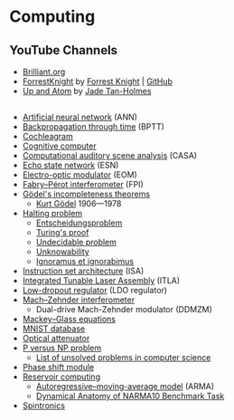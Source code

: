 # Computing
## YouTube Channels
* [Brilliant.org](https://www.youtube.com/c/BrilliantOrg)
* [ForrestKnight](https://www.youtube.com/@fknight/) by [Forrest Knight](https://www.linkedin.com/in/forrestpknight/) | [GitHub](https://github.com/ForrestKnight)
* [Up and Atom](https://www.youtube.com/@upandatom) by [Jade Tan-Holmes](https://www.linkedin.com/in/jade-tan-holmes-2b6846175/)
##
* [Artificial neural network](https://en.wikipedia.org/wiki/Artificial_neural_network) (ANN)
* [Backpropagation through time](https://en.wikipedia.org/wiki/Backpropagation_through_time) (BPTT)
* [Cochleagram](https://en.wiktionary.org/wiki/cochleagram)
* [Cognitive computer](https://en.wikipedia.org/wiki/Cognitive_computer)
* [Computational auditory scene analysis](https://en.wikipedia.org/wiki/Computational_auditory_scene_analysis) (CASA)
* [Echo state network](https://en.wikipedia.org/wiki/Echo_state_network) (ESN)
* [Electro-optic modulator](https://en.wikipedia.org/wiki/Electro-optic_modulator) (EOM)
* [Fabry–Pérot interferometer](https://en.wikipedia.org/wiki/Fabry%E2%80%93P%C3%A9rot_interferometer) (FPI)
* [Gödel's incompleteness theorems](https://en.wikipedia.org/wiki/G%C3%B6del%27s_incompleteness_theorems)
  * [Kurt Gödel](https://en.wikipedia.org/wiki/Kurt_G%C3%B6del) 1906&mdash;1978
* [Halting problem](https://en.wikipedia.org/wiki/Halting_problem)
  * [Entscheidungsproblem](https://en.wikipedia.org/wiki/Entscheidungsproblem)
  * [Turing's proof](https://en.wikipedia.org/wiki/Turing%27s_proof)
  * [Undecidable problem](https://en.wikipedia.org/wiki/Undecidable_problem)
  * [Unknowability](https://en.wikipedia.org/wiki/Unknowability)
  * [Ignoramus et ignorabimus](https://en.wikipedia.org/wiki/Ignoramus_et_ignorabimus)
* [Instruction set architecture](https://en.wikipedia.org/wiki/Instruction_set_architecture) (ISA)
* [Integrated Tunable Laser Assembly](https://de.wikipedia.org/wiki/Integrated_Tunable_Laser_Assembly) (ITLA)
* [Low-dropout regulator](https://en.wikipedia.org/wiki/Low-dropout_regulator) (LDO regulator)
* [Mach–Zehnder interferometer](https://en.wikipedia.org/wiki/Mach%E2%80%93Zehnder_interferometer)
  * Dual-drive Mach-Zehnder modulator (DDMZM)
* [Mackey–Glass equations](https://en.wikipedia.org/wiki/Mackey%E2%80%93Glass_equations)
* [MNIST database](https://en.wikipedia.org/wiki/MNIST_database)
* [Optical attenuator](https://en.wikipedia.org/wiki/Optical_attenuator)
* [P versus NP problem](https://en.wikipedia.org/wiki/P_versus_NP_problem)
  * [List of unsolved problems in computer science](https://en.wikipedia.org/wiki/List_of_unsolved_problems_in_computer_science)
* [Phase shift module](https://en.wikipedia.org/wiki/Phase_shift_module)
* [Reservoir computing](https://en.wikipedia.org/wiki/Reservoir_computing)
  * [Autoregressive–moving-average model](https://en.wikipedia.org/wiki/Autoregressive%E2%80%93moving-average_model) (ARMA)
  * [Dynamical Anatomy of NARMA10 Benchmark Task](https://www.arxiv-vanity.com/papers/1906.04608/)
* [Spintronics](https://en.wikipedia.org/wiki/Spintronics)
